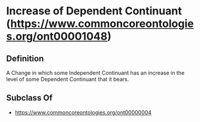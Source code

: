 # Increase of Dependent Continuant (https://www.commoncoreontologies.org/ont00001048)

## Definition
A Change in which some Independent Continuant has an increase in the level of some Dependent Continuant that it bears.

## Subclass Of
- https://www.commoncoreontologies.org/ont00000004


